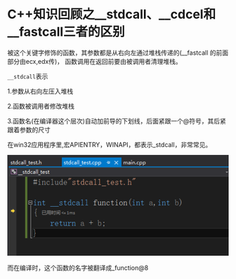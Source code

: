 # C++知识回顾之__stdcall、__cdcel和__fastcall三者的区别 #

被这个关键字修饰的函数，其参数都是从右向左通过堆栈传递的(__fastcall 的前面部分由ecx,edx传)， 函数调用在返回前要由被调用者清理堆栈。

`__stdcall`表示

1.参数从右向左压入堆栈

2.函数被调用者修改堆栈

3.函数名(在编译器这个层次)自动加前导的下划线，后面紧跟一个@符号，其后紧跟着参数的尺寸

在win32应用程序里,宏APIENTRY，WINAPI，都表示_stdcall，非常常见。


![](pic/call_back_func.png)

而在编译时，这个函数的名字被翻译成_function@8 